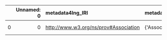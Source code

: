 |    |   Unnamed: 0 | metadata4Ing_IRI                      | metadata4Ing_DESC   | REX_IRI                                    | REX_DESC                 |
|---:|-------------:|:--------------------------------------|:--------------------|:-------------------------------------------|:-------------------------|
|  0 |            0 | http://www.w3.org/ns/prov#Association | {'Association'}     | http://purl.obolibrary.org/obo/REX_0000150 | {'label': 'Association'} |